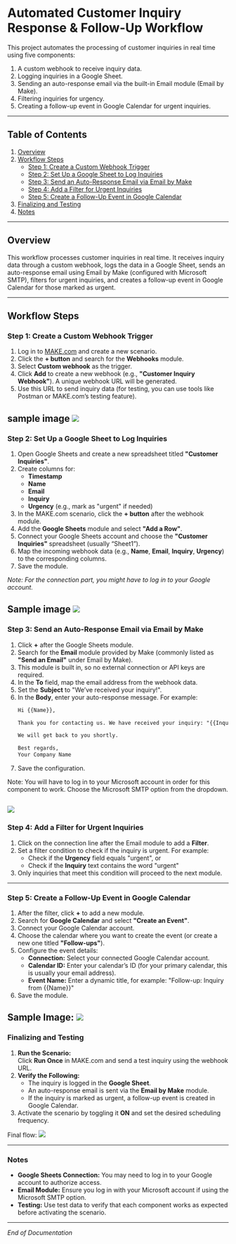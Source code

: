 # Automated Customer Inquiry Response & Follow-Up Workflow

This project automates the processing of customer inquiries in real time using five components:
1. A custom webhook to receive inquiry data.
2. Logging inquiries in a Google Sheet.
3. Sending an auto-response email via the built-in Email module (Email by Make).
4. Filtering inquiries for urgency.
5. Creating a follow-up event in Google Calendar for urgent inquiries.

---

## Table of Contents
1. [Overview](#overview)
2. [Workflow Steps](#workflow-steps)
   - [Step 1: Create a Custom Webhook Trigger](#step-1-create-a-custom-webhook-trigger)
   - [Step 2: Set Up a Google Sheet to Log Inquiries](#step-2-set-up-a-google-sheet-to-log-inquiries)
   - [Step 3: Send an Auto-Response Email via Email by Make](#step-3-send-an-auto-response-email-via-email-by-make)
   - [Step 4: Add a Filter for Urgent Inquiries](#step-4-add-a-filter-for-urgent-inquiries)
   - [Step 5: Create a Follow-Up Event in Google Calendar](#step-5-create-a-follow-up-event-in-google-calendar)
3. [Finalizing and Testing](#finalizing-and-testing)
4. [Notes](#notes)

---

## Overview
This workflow processes customer inquiries in real time. It receives inquiry data through a custom webhook, logs the data in a Google Sheet, sends an auto-response email using Email by Make (configured with Microsoft SMTP), filters for urgent inquiries, and creates a follow-up event in Google Calendar for those marked as urgent.

---

## Workflow Steps

### Step 1: Create a Custom Webhook Trigger
1. Log in to [MAKE.com](https://www.make.com) and create a new scenario.
2. Click the **+ button** and search for the **Webhooks** module.
3. Select **Custom webhook** as the trigger.
4. Click **Add** to create a new webhook (e.g., **"Customer Inquiry Webhook"**). A unique webhook URL will be generated.
5. Use this URL to send inquiry data (for testing, you can use tools like Postman or MAKE.com’s testing feature).

sample image
![](https://github.com/Neha-Chiluka/langflow-labs/blob/main/images/1.1.png?raw=true)
---

### Step 2: Set Up a Google Sheet to Log Inquiries
1. Open Google Sheets and create a new spreadsheet titled **"Customer Inquiries"**.
2. Create columns for:
   - **Timestamp**
   - **Name**
   - **Email**
   - **Inquiry**
   - **Urgency** (e.g., mark as "urgent" if needed)
3. In the MAKE.com scenario, click the **+ button** after the webhook module.
4. Add the **Google Sheets** module and select **"Add a Row"**.
5. Connect your Google Sheets account and choose the **"Customer Inquiries"** spreadsheet (usually “Sheet1”).
6. Map the incoming webhook data (e.g., **Name**, **Email**, **Inquiry**, **Urgency**) to the corresponding columns.
7. Save the module.

_Note: For the connection part, you might have to log in to your Google account._

Sample image
![](https://github.com/Neha-Chiluka/langflow-labs/blob/main/images/1.2.png?raw=true)
---

### Step 3: Send an Auto-Response Email via Email by Make
1. Click **+** after the Google Sheets module.
2. Search for the **Email** module provided by Make (commonly listed as **"Send an Email"** under Email by Make).
3. This module is built in, so no external connection or API keys are required.
4. In the **To** field, map the email address from the webhook data.
5. Set the **Subject** to "We’ve received your inquiry!".
6. In the **Body**, enter your auto-response message. For example:
   ```html
   Hi {{Name}},
   
   Thank you for contacting us. We have received your inquiry: "{{Inquiry}}"
   
   We will get back to you shortly.
   
   Best regards,
   Your Company Name

7. Save the configuration.

Note: You will have to log in to your Microsoft account in order for this component to work. Choose the Microsoft SMTP option from the dropdown.

![](https://github.com/Neha-Chiluka/langflow-labs/blob/main/images/1.3.png?raw=true)
------------


### Step 4: Add a Filter for Urgent Inquiries
1. Click on the connection line after the Email module to add a **Filter**.
2. Set a filter condition to check if the inquiry is urgent. For example:
   - Check if the **Urgency** field equals "urgent", or
   - Check if the **Inquiry** text contains the word "urgent"
3. Only inquiries that meet this condition will proceed to the next module.

---

### Step 5: Create a Follow-Up Event in Google Calendar
1. After the filter, click **+** to add a new module.
2. Search for **Google Calendar** and select **"Create an Event"**.
3. Connect your Google Calendar account.
4. Choose the calendar where you want to create the event (or create a new one titled **"Follow-ups"**).
5. Configure the event details:
   - **Connection:** Select your connected Google Calendar account.
   - **Calendar ID:** Enter your calendar’s ID (for your primary calendar, this is usually your email address).
   - **Event Name:** Enter a dynamic title, for example: "Follow-up: Inquiry from {{Name}}"
6. Save the module.

Sample Image:
![](https://github.com/Neha-Chiluka/langflow-labs/blob/main/images/1.4.png?raw=true)
---

### Finalizing and Testing
1. **Run the Scenario:**  
   Click **Run Once** in MAKE.com and send a test inquiry using the webhook URL.
2. **Verify the Following:**
   - The inquiry is logged in the **Google Sheet**.
   - An auto-response email is sent via the **Email by Make** module.
   - If the inquiry is marked as urgent, a follow-up event is created in Google Calendar.
3. Activate the scenario by toggling it **ON** and set the desired scheduling frequency.

Final flow:
![](https://github.com/Neha-Chiluka/langflow-labs/blob/main/images/8.png?raw=true)

---

### Notes
- **Google Sheets Connection:** You may need to log in to your Google account to authorize access.
- **Email Module:** Ensure you log in with your Microsoft account if using the Microsoft SMTP option.
- **Testing:** Use test data to verify that each component works as expected before activating the scenario.

---

*End of Documentation*
